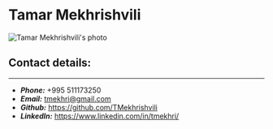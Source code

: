 # Tamar Mekhrishvili
![Tamar Mekhrishvili's photo](https://avatars.githubusercontent.com/u/30566356?s=400&u=687a885e44bab31eee64aae2a14999505c42569b&v=4)

## Contact details:
---
* **_Phone:_**  +995 511173250
* **_Email:_**  tmekhri@gmail.com
* **_Github:_** https://github.com/TMekhrishvili
* **_LinkedIn:_** https://www.linkedin.com/in/tmekhri/
